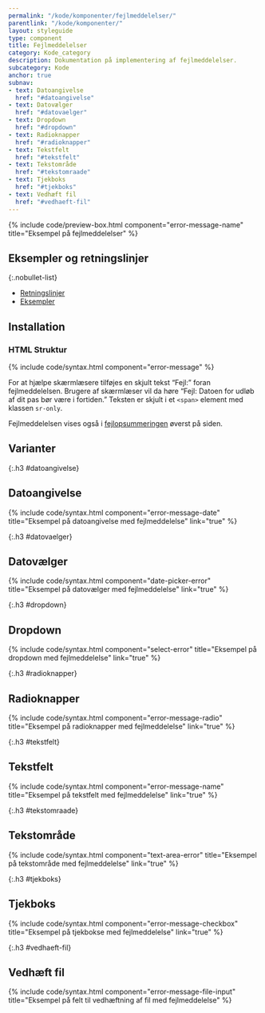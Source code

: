 ```yaml
---
permalink: "/kode/komponenter/fejlmeddelelser/"
parentlink: "/kode/komponenter/"
layout: styleguide
type: component
title: Fejlmeddelelser
category: Kode_category
description: Dokumentation på implementering af fejlmeddelelser.
subcategory: Kode
anchor: true
subnav:
- text: Datoangivelse
  href: "#datoangivelse"
- text: Datovælger
  href: "#datovaelger"
- text: Dropdown
  href: "#dropdown"
- text: Radioknapper
  href: "#radioknapper"
- text: Tekstfelt
  href: "#tekstfelt"
- text: Tekstområde
  href: "#tekstomraade"
- text: Tjekboks
  href: "#tjekboks"
- text: Vedhæft fil
  href: "#vedhaeft-fil"
---
```


{% include code/preview-box.html component="error-message-name" title="Eksempel på fejlmeddelelser" %}

## Eksempler og retningslinjer

{:.nobullet-list}
- <a href="/komponenter/fejlangivelse/fejlmeddelelser/#retningslinjer">Retningslinjer</a>
- <a href="/komponenter/fejlangivelse/fejlmeddelelser/">Eksempler</a>

## Installation

### HTML Struktur

{% include code/syntax.html component="error-message" %}

For at hjælpe skærmlæsere tilføjes en skjult tekst “Fejl:” foran fejlmeddelelsen. Brugere af skærmlæser vil da høre “Fejl: Datoen for udløb af dit pas bør være i fortiden.”
Teksten er skjult i et `<span>` element med klassen `sr-only`.

Fejlmeddelelsen vises også i <a href="/kode/komponenter/fejlopsummering/">fejlopsummeringen</a> øverst på siden.

## Varianter
 
{:.h3 #datoangivelse}
## Datoangivelse

{% include code/syntax.html component="error-message-date" title="Eksempel på datoangivelse med fejlmeddelelse" link="true" %}

{:.h3 #datovaelger}
## Datovælger

{% include code/syntax.html component="date-picker-error" title="Eksempel på datovælger med fejlmeddelelse" link="true" %}

{:.h3 #dropdown}
## Dropdown

{% include code/syntax.html component="select-error" title="Eksempel på dropdown med fejlmeddelelse" link="true" %}

{:.h3 #radioknapper}
## Radioknapper

{% include code/syntax.html component="error-message-radio" title="Eksempel på radioknapper med fejlmeddelelse" link="true" %}

{:.h3 #tekstfelt}
## Tekstfelt

{% include code/syntax.html component="error-message-name" title="Eksempel på tekstfelt med fejlmeddelelse" link="true" %}

{:.h3 #tekstomraade}
## Tekstområde

{% include code/syntax.html component="text-area-error" title="Eksempel på tekstområde med fejlmeddelelse" link="true" %}

{:.h3 #tjekboks}
## Tjekboks

{% include code/syntax.html component="error-message-checkbox" title="Eksempel på tjekbokse med fejlmeddelelse" link="true" %}

{:.h3 #vedhaeft-fil}
## Vedhæft fil

{% include code/syntax.html component="error-message-file-input" title="Eksempel på felt til vedhæftning af fil med fejlmeddelelse" %}
